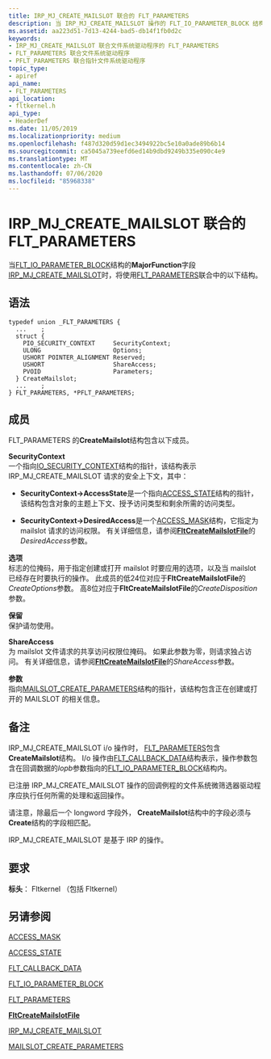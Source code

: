 ```yaml
---
title: IRP_MJ_CREATE_MAILSLOT 联合的 FLT_PARAMETERS
description: 当 IRP_MJ_CREATE_MAILSLOT 操作的 FLT_IO_PARAMETER_BLOCK 结构的 MajorFunction 字段时，将使用以下联合组件。
ms.assetid: aa223d51-7d13-4244-bad5-db14f1fb0d2c
keywords:
- IRP_MJ_CREATE_MAILSLOT 联合文件系统驱动程序的 FLT_PARAMETERS
- FLT_PARAMETERS 联合文件系统驱动程序
- PFLT_PARAMETERS 联合指针文件系统驱动程序
topic_type:
- apiref
api_name:
- FLT_PARAMETERS
api_location:
- fltkernel.h
api_type:
- HeaderDef
ms.date: 11/05/2019
ms.localizationpriority: medium
ms.openlocfilehash: f487d320d59d1ec3494922bc5e10a0ade89b6b14
ms.sourcegitcommit: ca5045a739eefd6ed14b9dbd9249b335e090c4e9
ms.translationtype: MT
ms.contentlocale: zh-CN
ms.lasthandoff: 07/06/2020
ms.locfileid: "85968338"
---
```

# <a name="flt_parameters-for-irp_mj_create_mailslot-union"></a>IRP_MJ_CREATE_MAILSLOT 联合的 FLT_PARAMETERS

当[FLT_IO_PARAMETER_BLOCK](https://docs.microsoft.com/windows-hardware/drivers/ddi/content/fltkernel/ns-fltkernel-_flt_io_parameter_block)结构的**MajorFunction**字段[IRP_MJ_CREATE_MAILSLOT](irp-mj-create-mailslot.md)时，将使用[FLT_PARAMETERS](https://docs.microsoft.com/windows-hardware/drivers/ddi/fltkernel/ns-fltkernel-_flt_parameters)联合中的以下结构。

## <a name="syntax"></a>语法

```ManagedCPlusPlus
typedef union _FLT_PARAMETERS {
  ...    ;
  struct {
    PIO_SECURITY_CONTEXT     SecurityContext;
    ULONG                    Options;
    USHORT POINTER_ALIGNMENT Reserved;
    USHORT                   ShareAccess;
    PVOID                    Parameters;
  } CreateMailslot;
  ...    ;
} FLT_PARAMETERS, *PFLT_PARAMETERS;
```

## <a name="members"></a>成员

FLT_PARAMETERS 的**CreateMailslot**结构包含以下成员。

**SecurityContext**  
一个指向[IO_SECURITY_CONTEXT](https://docs.microsoft.com/windows-hardware/drivers/ddi/content/wdm/ns-wdm-_io_security_context)结构的指针，该结构表示 IRP_MJ_CREATE_MAILSLOT 请求的安全上下文，其中：

- **SecurityContext->AccessState**是一个指向[ACCESS_STATE](https://docs.microsoft.com/windows-hardware/drivers/ddi/wdm/ns-wdm-_access_state)结构的指针，该结构包含对象的主题上下文、授予访问类型和剩余所需的访问类型。

- **SecurityContext->DesiredAccess**是一个[ACCESS_MASK](https://docs.microsoft.com/windows-hardware/drivers/kernel/access-mask)结构，它指定为 mailslot 请求的访问权限。 有关详细信息，请参阅[**FltCreateMailslotFile**](https://docs.microsoft.com/windows-hardware/drivers/ddi/fltkernel/nf-fltkernel-fltcreatemailslotfile)的*DesiredAccess*参数。

**选项**  
标志的位掩码，用于指定创建或打开 mailslot 时要应用的选项，以及当 mailslot 已经存在时要执行的操作。 此成员的低24位对应于**FltCreateMailslotFile**的*CreateOptions*参数。 高8位对应于**FltCreateMailslotFile**的*CreateDisposition*参数。

**保留**  
保护请勿使用。

**ShareAccess**  
为 mailslot 文件请求的共享访问权限位掩码。 如果此参数为零，则请求独占访问。 有关详细信息，请参阅[**FltCreateMailslotFile**](https://docs.microsoft.com/windows-hardware/drivers/ddi/content/fltkernel/nf-fltkernel-fltcreatemailslotfile)的*ShareAccess*参数。

**参数**  
指向[MAILSLOT_CREATE_PARAMETERS](https://docs.microsoft.com/windows-hardware/drivers/ddi/wdm/ns-wdm-_mailslot_create_parameters)结构的指针，该结构包含正在创建或打开的 MAILSLOT 的相关信息。


## <a name="remarks"></a>备注

IRP_MJ_CREATE_MAILSLOT i/o 操作时， [FLT_PARAMETERS](https://docs.microsoft.com/windows-hardware/drivers/ddi/fltkernel/ns-fltkernel-_flt_parameters)包含**CreateMailslot**结构。 I/o 操作由[FLT_CALLBACK_DATA](https://docs.microsoft.com/windows-hardware/drivers/ddi/fltkernel/ns-fltkernel-_flt_callback_data)结构表示，操作参数包含在回调数据的*Iopb*参数指向的[FLT_IO_PARAMETER_BLOCK](https://docs.microsoft.com/windows-hardware/drivers/ddi/fltkernel/ns-fltkernel-_flt_io_parameter_block)结构内。

已注册 IRP_MJ_CREATE_MAILSLOT 操作的回调例程的文件系统微筛选器驱动程序应执行任何所需的处理和返回操作。

请注意，除最后一个 longword 字段外， **CreateMailslot**结构中的字段必须与**Create**结构的字段相匹配。

IRP_MJ_CREATE_MAILSLOT 是基于 IRP 的操作。

## <a name="requirements"></a>要求

**标头**： Fltkernel （包括 Fltkernel）


## <a name="see-also"></a>另请参阅

[ACCESS_MASK](https://docs.microsoft.com/windows-hardware/drivers/kernel/access-mask)

[ACCESS_STATE](https://docs.microsoft.com/windows-hardware/drivers/ddi/content/wdm/ns-wdm-_access_state)

[FLT_CALLBACK_DATA](https://docs.microsoft.com/windows-hardware/drivers/ddi/content/fltkernel/ns-fltkernel-_flt_callback_data)

[FLT_IO_PARAMETER_BLOCK](https://docs.microsoft.com/windows-hardware/drivers/ddi/content/fltkernel/ns-fltkernel-_flt_io_parameter_block)

[FLT_PARAMETERS](https://docs.microsoft.com/windows-hardware/drivers/ddi/content/fltkernel/ns-fltkernel-_flt_parameters)

[**FltCreateMailslotFile**](https://docs.microsoft.com/windows-hardware/drivers/ddi/content/fltkernel/nf-fltkernel-fltcreatemailslotfile)

[IRP_MJ_CREATE_MAILSLOT](irp-mj-create-mailslot.md)

[MAILSLOT_CREATE_PARAMETERS](https://docs.microsoft.com/windows-hardware/drivers/ddi/wdm/ns-wdm-_mailslot_create_parameters)

